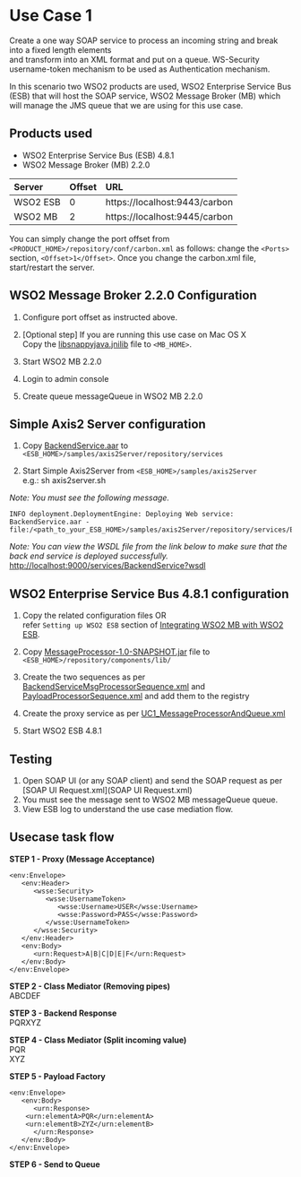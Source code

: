 Use Case 1
==========

Create a one way SOAP service to process an incoming string and break into a fixed length elements  
and transform into an XML format and put on a queue. WS-Security username-token mechanism to be used
as Authentication mechanism.

In this scenario two WSO2 products are used, WSO2 Enterprise Service Bus (ESB) that will host the SOAP service, WSO2 Message Broker (MB) which will manage the JMS queue that we are using for this use case.

Products used
-------------
* WSO2 Enterprise Service Bus (ESB) 4.8.1   
* WSO2 Message Broker (MB) 2.2.0  

| Server | Offset | URL |
|:-------|:-------|:-------|
| WSO2 ESB | 0 | https://localhost:9443/carbon |
| WSO2 MB | 2 | https://localhost:9445/carbon |

You can simply change the port offset from ```<PRODUCT_HOME>/repository/conf/carbon.xml``` as follows: change the ```<Ports>``` section, ```<Offset>1</Offset>```. Once you change the carbon.xml file, start/restart the server.

WSO2 Message Broker 2.2.0 Configuration
---------------------------------------

1. Configure port offset as instructed above.

2. [Optional step]
If you are running this use case on Mac OS X  
Copy the [libsnappyjava.jnilib](snappy-1.1.1-Mac-x86_64/libsnappyjava.jnilib) file to ```<MB_HOME>```.

3. Start WSO2 MB 2.2.0

4. Login to admin console

5. Create queue messageQueue in WSO2 MB 2.2.0

Simple Axis2 Server configuration
---------------------------------

1. Copy [BackendService.aar](Axis2Service/BackendService.aar) to ```<ESB_HOME>/samples/axis2Server/repository/services```   

2. Start Simple Axis2Server from ```<ESB_HOME>/samples/axis2Server```  
e.g.: sh axis2server.sh

*Note: You must see the following message.*  
```
INFO deployment.DeploymentEngine: Deploying Web service: BackendService.aar - file:/<path_to_your_ESB_HOME>/samples/axis2Server/repository/services/BackendService.aar
```

*Note: You can view the WSDL file from the link below to make sure that the back end service is deployed successfully.*
[http://localhost:9000/services/BackendService?wsdl](http://localhost:9000/services/BackendService?wsdl)

WSO2 Enterprise Service Bus 4.8.1 configuration
-----------------------------------------------

1. Copy the related configuration files OR  
refer ```Setting up WSO2 ESB``` section of [Integrating WSO2 MB with WSO2 ESB](https://docs.wso2.com/display/MB220/Integrating+WSO2+ESB).

2. Copy [MessageProcessor-1.0-SNAPSHOT.jar](MessageProcessor/target/MessageProcessor-1.0-SNAPSHOT.jar) file to ```<ESB_HOME>/repository/components/lib/``` 

2. Create the two sequences as per [BackendServiceMsgProcessorSequence.xml](ESB481/repository/registry-sequences/BackendServiceMsgProcessorSequence.xml) and [PayloadProcessorSequence.xml](ESB481/repository/registry-sequences/PayloadProcessorSequence.xml) and add them to the registry  

3. Create the proxy service as per [UC1_MessageProcessorAndQueue.xml](ESB481/repository/deployment/server/synapse-configs/default/proxy-services/OrganizationalInfoAPI.xml)

4. Start WSO2 ESB 4.8.1

Testing 
-------

1. Open SOAP UI (or any SOAP client) and send the SOAP request as per [SOAP UI Request.xml](SOAP UI Request.xml)
2. You must see the message sent to WSO2 MB messageQueue queue.
3. View ESB log to understand the use case mediation flow.

Usecase task flow
-----------------

**STEP 1 - Proxy (Message Acceptance)**
```
<env:Envelope>
   <env:Header>
      <wsse:Security>
         <wsse:UsernameToken>
            <wsse:Username>USER</wsse:Username>
            <wsse:Password>PASS</wsse:Password>
         </wsse:UsernameToken>
      </wsse:Security>
   </env:Header>
   <env:Body>
      <urn:Request>A|B|C|D|E|F</urn:Request>
   </env:Body>
</env:Envelope>
```

**STEP 2 - Class Mediator (Removing pipes)**  
ABCDEF

**STEP 3 - Backend Response**  
PQRXYZ

**STEP 4 - Class Mediator (Split incoming value)**  
PQR  
XYZ  

**STEP 5 - Payload Factory**  
```
<env:Envelope>
   <env:Body>
      <urn:Response>
	<urn:elementA>PQR</urn:elementA>
	<urn:elementB>ZYZ</urn:elementB>
      </urn:Response>
   </env:Body>
</env:Envelope>
```

**STEP 6 - Send to Queue**
